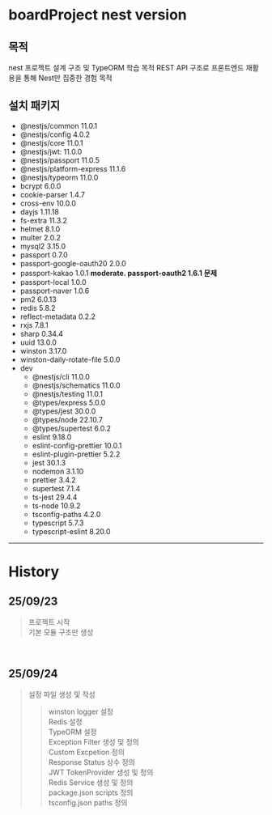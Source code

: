 # boardProject nest version

## 목적
nest 프로젝트 설계 구조 및 TypeORM 학습 목적
REST API 구조로 프론트엔드 재활용을 통해 Nest만 집중한 경험 목적

## 설치 패키지
- @nestjs/common 11.0.1
- @nestjs/config 4.0.2
- @nestjs/core 11.0.1
- @nestjs/jwt: 11.0.0
- @nestjs/passport 11.0.5
- @nestjs/platform-express 11.1.6
- @nestjs/typeorm 11.0.0
- bcrypt 6.0.0
- cookie-parser 1.4.7
- cross-env 10.0.0
- dayjs 1.11.18
- fs-extra 11.3.2
- helmet 8.1.0
- multer 2.0.2
- mysql2 3.15.0
- passport 0.7.0
- passport-google-oauth20 2.0.0
- passport-kakao 1.0.1 **moderate. passport-oauth2 1.6.1 문제**
- passport-local 1.0.0
- passport-naver 1.0.6
- pm2 6.0.13
- redis 5.8.2
- reflect-metadata 0.2.2
- rxjs 7.8.1
- sharp 0.34.4
- uuid 13.0.0
- winston 3.17.0
- winston-daily-rotate-file 5.0.0
- dev
  - @nestjs/cli 11.0.0
  - @nestjs/schematics 11.0.0
  - @nestjs/testing 11.0.1
  - @types/express 5.0.0
  - @types/jest 30.0.0
  - @types/node 22.10.7
  - @types/supertest 6.0.2
  - eslint 9.18.0
  - eslint-config-prettier 10.0.1
  - eslint-plugin-prettier 5.2.2
  - jest 30.1.3
  - nodemon 3.1.10
  - prettier 3.4.2
  - supertest 7.1.4
  - ts-jest 29.4.4
  - ts-node 10.9.2
  - tsconfig-paths 4.2.0
  - typescript 5.7.3
  - typescript-eslint 8.20.0


---

# History

## 25/09/23
> 프로젝트 시작   
> 기본 모듈 구조만 생성

<br/>

## 25/09/24
> 설정 파일 생성 및 작성   
>> winston logger 설정   
>> Redis 설정   
>> TypeORM 설정   
>> Exception Filter 생성 및 정의   
>> Custom Excpetion 정의   
>> Response Status 상수 정의   
> JWT TokenProvider 생성 및 정의   
> Redis Service 생성 및 정의   
> package.json scripts 정의   
> tsconfig.json paths 정의